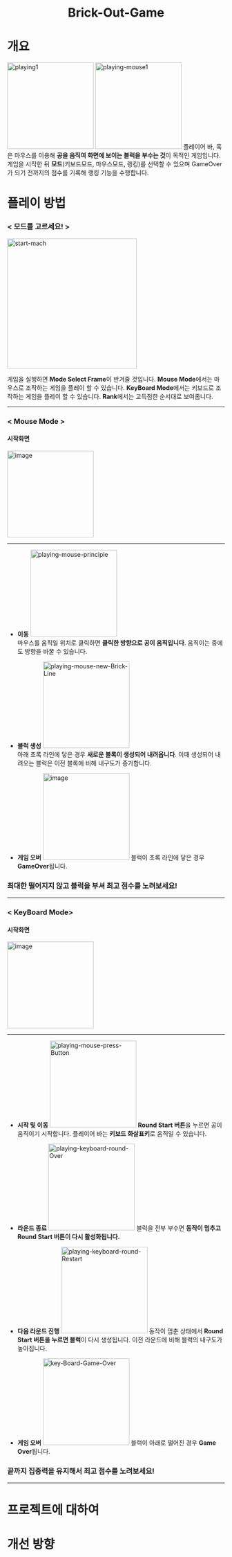 
<h1 align="center"><b>Brick-Out-Game</b></h1>

# **개요**
<a href="https://imgbb.com/"><img src="https://i.ibb.co/x5yxNQs/playing1.gif" width="200" alt="playing1" border="0"></a>  <a href="https://imgbb.com/"><img src="https://i.ibb.co/nmb2Vh5/playing-mouse1.gif" width="200" alt="playing-mouse1" border="0"></a>
  플레이어 바, 혹은 마우스를 이용해 **공을 움직여 화면에 보이는 블럭을 부수는 것**이 목적인 게임입니다. 게임을 시작한 뒤 **모드**(키보드모드, 마우스모드, 랭킹)를 선택할 수 있으며 GameOver가 되기 전까지의 점수를 기록해 랭킹 기능을 수행합니다. 

# **플레이 방법**

### < 모드를 고르세요! >
<a href="https://ibb.co/qsJR4Qj"><img src="https://i.ibb.co/LtNCq7R/start-mach.png" width="300" height=300 alt="start-mach" border="0"></a>

게임을 실행하면 **Mode Select Frame**이 반겨줄 것입니다.
**Mouse Mode**에서는 마우스로 조작하는 게임을 플레이 할 수 있습니다.
**KeyBoard Mode**에서는 키보드로 조작하는 게임을 플레이 할 수 있습니다.
**Rank**에서는 고득점한 순서대로 보여줍니다.
- - -
### < Mouse Mode >
#### 시작화면
<a href="https://ibb.co/rZjx40W"><img src="https://i.ibb.co/D7J95Wq/image.png" alt="image" width ="200" border="0"></a>
- - -
- **이동**
 <a href="https://imgbb.com/"><img src="https://i.ibb.co/J587KJr/playing-mouse-principle.gif" width = "200" alt="playing-mouse-principle" border="0"></a><br />
마우스를 움직일 위치로 클릭하면 **클릭한 방향으로 공이 움직입니다**.
움직이는 중에도 방향을 바꿀 수 있습니다.

 - **블럭 생성**
<a href="https://imgbb.com/"><img src="https://i.ibb.co/YckWbW8/playing-mouse-new-Brick-Line.gif" width = "200" alt="playing-mouse-new-Brick-Line" border="0"></a><br />
아래 초록 라인에 닿은 경우 **새로운 블록이 생성되어 내려옵니다**. 
이때 생성되어 내려오는 블럭은 이전 블록에 비해 내구도가 증가합니다.

 - **게임 오버**
 <a href="https://imgbb.com/"><img src="https://i.ibb.co/PThRrzg/image.png" width = "200" alt="image" border="0"></a>
 블럭이 초록 라인에 닿은 경우 **GameOver**됩니다.

### **최대한 떨어지지 않고 블럭을 부셔 최고 점수를 노려보세요!**
- - -
### < KeyBoard Mode>
#### 시작화면
<a href="https://imgbb.com/"><img src="https://i.ibb.co/ZzRMvtM/image.png" width = "200" alt="image" border="0"></a>
- - -
- **시작 및 이동**
<a href="https://imgbb.com/"><img src="https://i.ibb.co/Xb4sPz8/playing-mouse-press-Button.gif" width = "200" alt="playing-mouse-press-Button" border="0"></a>
**Round Start 버튼**을 누르면 공이 움직이기 시작합니다. 
플레이어 바는 **키보드 화살표키**로 움직일 수 있습니다.

- **라운드 종료**
 <a href="https://imgbb.com/"><img src="https://i.ibb.co/Qcc2WgS/playing-keyboard-round-Over.gif" width = "200" alt="playing-keyboard-round-Over" border="0"></a>
블럭을 전부 부수면 **동작이 멈추고 Round Start 버튼이 다시 활성화됩니다.**

- **다음 라운드 진행**
 <a href="https://imgbb.com/"><img src="https://i.ibb.co/w6s043X/playing-keyboard-round-Restart.gif" width = "200" alt="playing-keyboard-round-Restart" border="0"></a>
동작이 멈춘 상태에서 **Round Start 버튼을 누르면 블럭**이 다시 생성됩니다.
이전 라운드에 비해 블럭의 내구도가 높아집니다. 

- **게임 오버**
<a href="https://imgbb.com/"><img src="https://i.ibb.co/nCcXPCZ/key-Board-Game-Over.png" width = "200" alt="key-Board-Game-Over" border="0"></a>
 블럭이 아래로 떨어진 경우 **Game Over**됩니다.

### **끝까지 집중력을 유지해서 최고 점수를 노려보세요!**
- - - 
# **프로젝트에 대하여**


# **개선 방향**
